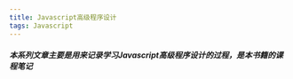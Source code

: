 ```yaml
---
title: Javascript高级程序设计
tags: Javascript
---
```

##### 本系列文章主要是用来记录学习Javascript高级程序设计的过程，是本书籍的课程笔记
<!--more-->


